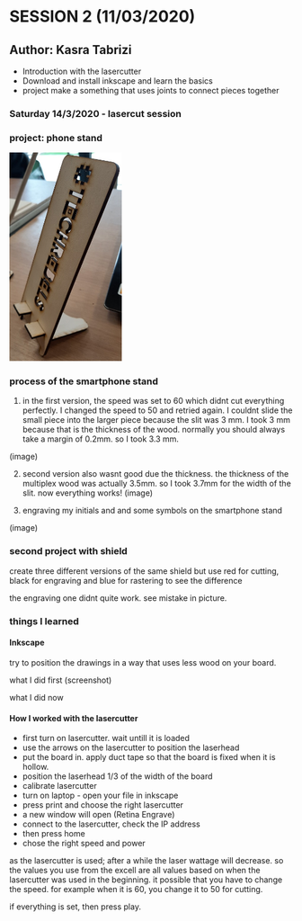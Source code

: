 # SESSION 2 (11/03/2020)
## Author: Kasra Tabrizi

 - Introduction with the lasercutter
 - Download and install inkscape and learn the basics
 - project make a something that uses joints to connect pieces together

### Saturday 14/3/2020 - lasercut session

### project: phone stand

<img src="images/final_product_new.jpg" width="200" alt="phone stand final version">
<!-- ![Final product](images/final_product_new.jpg) -->

### process of the smartphone stand

1. in the first version, the speed was set to 60 which didnt cut everything perfectly. I changed the speed to 50 and retried again. I couldnt slide the small piece into the larger piece because the slit was 3 mm. I took 3
mm because that is the thickness of the wood. normally you should always take a margin of 0.2mm. so I took 3.3 mm.

(image)

2. second version also wasnt good due the thickness. the thickness of the multiplex wood was actually 3.5mm. so I took 3.7mm for the width of the slit. now everything works!
(image)

3. engraving my initials and and some symbols on the smartphone stand

(image)

### second project  with shield

create three different versions of the same shield but use red for cutting, black for engraving and blue for rastering
to see the difference

the engraving one didnt quite work. see mistake in picture.

### things I learned

#### Inkscape

try to position the drawings in a way that uses less wood on your board.

what I did first
(screenshot)

what I did now

#### How I worked with the lasercutter

- first turn on lasercutter. wait untill it is loaded
- use the arrows on the lasercutter to position the laserhead
- put the board in. apply duct tape so that the board is fixed when it is hollow.
- position the laserhead 1/3 of the width of the board
- calibrate lasercutter
- turn on laptop - open your file in inkscape
- press print and choose the right lasercutter
- a new window will open (Retina Engrave)
- connect to the lasercutter, check the IP address
- then press home
- chose the right speed and power

as the lasercutter is used; after a while the laser wattage will decrease. so the values you use from the excell are all values based on when the lasercutter was used in the beginning. it possible that you have to change the speed. for example when it is 60, you change it to 50 for cutting.

if everything is set, then press play.


